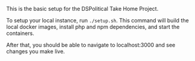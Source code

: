 This is the basic setup for the DSPolitical Take Home Project.

To setup your local instance, run `./setup.sh`. This command will build the local docker images, install php and npm dependencies, and start the containers.

After that, you should be able to navigate to localhost:3000 and see changes you make live.